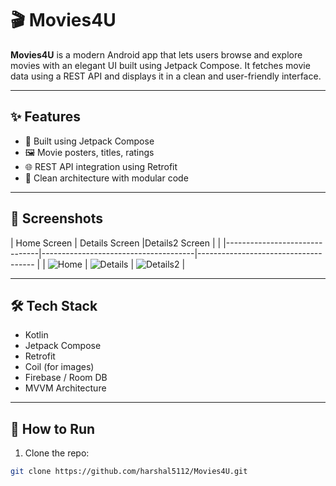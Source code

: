 # 🎬 Movies4U

**Movies4U** is a modern Android app that lets users browse and explore movies with an elegant UI built using Jetpack Compose. It fetches movie data using a REST API and displays it in a clean and user-friendly interface.

---

## ✨ Features

- 📱 Built using Jetpack Compose
- 🖼️ Movie posters, titles, ratings
- 🌐 REST API integration using Retrofit
- 🎯 Clean architecture with modular code

---

## 📸 Screenshots

| Home Screen                   | Details Screen                       |Details2 Screen                       |        |
|-------------------------------|--------------------------------------|------------------------------------- |
| ![Home](screenshots/home.jpg) | ![Details](screenshots/details1.jpg) | ![Details2](screenshots/details.jpg) |

---

## 🛠️ Tech Stack

- Kotlin
- Jetpack Compose
- Retrofit
- Coil (for images)
- Firebase / Room DB 
- MVVM Architecture

---

## 🚀 How to Run

1. Clone the repo:
```bash
git clone https://github.com/harshal5112/Movies4U.git
